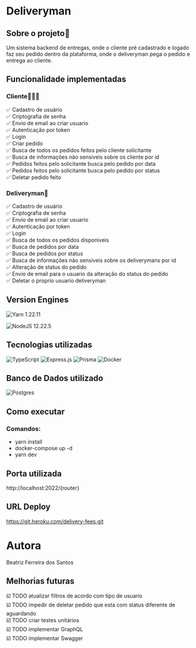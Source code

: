 # Deliveryman 

## Sobre o projeto🔖
Um sistema backend de entregas, onde o cliente pré cadastrado e logado faz seu pedido dentro da plataforma, onde o deliveryman pega o pedido e entrega ao cliente.

## Funcionalidade implementadas
### Cliente👩🏾‍🦱
✅ Cadastro de usuário <br>
✅ Criptografia de senha <br>
✅ Envio de email ao criar usuario <br>
✅ Autenticação por token <br>
✅ Login <br>
✅ Criar pedido <br>
✅ Busca de todos os pedidos feitos pelo cliente solicitante<br>
✅ Busca de informações não sensiveis sobre os cliente por id <br>
✅ Pedidos feitos pelo solicitante busca pelo pedido por data <br>
✅ Pedidos feitos pelo solicitante busca pelo pedido por status<br>
✅ Deletar pedido feito <br>

### Deliveryman🛵
✅ Cadastro de usuário <br>
✅ Criptografia de senha <br>
✅ Envio de email ao criar usuario <br>
✅ Autenticação por token <br>
✅ Login <br>
✅ Busca de todos os pedidos disponiveis <br>
✅ Busca de pedidos por data <br>
✅ Busca de pedidos por status<br>
✅ Busca de informações não sensiveis sobre os deliverymans por id <br>
✅ Alteração de status do pedido <br>
✅ Envio de email para o usuario da alteração do status do pedido<br>
✅ Deletar o proprio usuario deliveryman <br>


## Version Engines

![Yarn](https://img.shields.io/badge/yarn-%232C8EBB.svg?style=for-the-badge&logo=yarn&logoColor=white)  1.22.11

![NodeJS](https://img.shields.io/badge/node.js-6DA55F?style=for-the-badge&logo=node.js&logoColor=white)  12.22.5

## Tecnologias utilizadas
![TypeScript](https://img.shields.io/badge/typescript-%23007ACC.svg?style=for-the-badge&logo=typescript&logoColor=white)
![Express.js](https://img.shields.io/badge/express.js-%23404d59.svg?style=for-the-badge&logo=express&logoColor=%2361DAFB)
![Prisma](https://img.shields.io/badge/Prisma-3982CE?style=for-the-badge&logo=Prisma&logoColor=white)
![Docker](https://img.shields.io/badge/docker-%230db7ed.svg?style=for-the-badge&logo=docker&logoColor=white)
## Banco de Dados utilizado
![Postgres](https://img.shields.io/badge/postgres-%23316192.svg?style=for-the-badge&logo=postgresql&logoColor=red)

## Como executar
### Comandos: 
- yarn install
- docker-compose up -d 
- yarn dev

## Porta utilizada
http://localhost:2022/{router}

## URL Deploy
https://git.heroku.com/delivery-fees.git
 
# Autora
Beatriz Ferreira dos Santos  

## Melhorias futuras
☑️ TODO atualizar filtros de acordo com tipo de usuario <br>
☑️ TODO impedir de deletar pedido que esta com status diferente de aguardando <br>
☑️ TODO criar testes unitários <br>
☑️ TODO implementar GraphQL <br>
☑️ TODO implementar Swagger<br>

